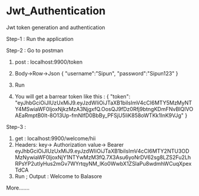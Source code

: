 # Jwt_Authentication
Jwt token generation and authentication

Step-1 : Run the application

Step-2 : Go to postman 
1) post : localhost:9900/token  

2) Body->Row->Json {
    "username":"Sipun",
    "password":"Sipun123"
}
3) Run 
4) You will get a barrear token like this : {
    "token": "eyJhbGciOiJIUzUxMiJ9.eyJzdWIiOiJTaXB1biIsImV4cCI6MTY5MzMyNTY4MSwiaWF0IjoxNjkzMzA3NjgxfQ.OosQJ9fDz0Rfj9btngKDmFNvBlQIVOAEaRmptB0It-8O13Up-fmNIfD0BbBy_PFSjU5IiK858oWTKk1InK9VJg"
}

Step-3 : 
1) get : localhost:9900/welcome/hii
2) Headers:
   key-> Authorization
   value-> Bearer eyJhbGciOiJIUzUxMiJ9.eyJzdWIiOiJTaXB1biIsImV4cCI6MTY2NTU3ODMzNywiaWF0IjoxNjY1NTYwMzM3fQ.7X3Asu6yoNrDV62sg8LZS2Fu2LhRPsYP2utlyHus2mGv7WYrtqyNM_lKo0WwbX1ZSlaPu8wdmhWCuqXpexTdCA
3) Run ; Output : Welcome to Balasore


More.......   

